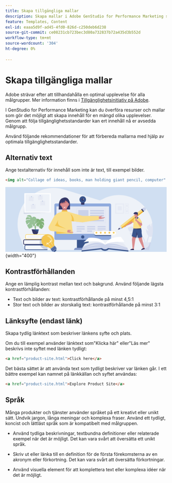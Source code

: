 ```yaml
---
title: Skapa tillgängliga mallar
description: Skapa mallar i Adobe GenStudio for Performance Marketing som kan nå ut till fler av er målgrupp och ge en optimal upplevelse.
feature: Templates, Content
exl-id: eaaa5d9f-ad45-4fd0-826d-c250deb6d238
source-git-commit: ce08231cb723bec3d80a732837b72a435d3b552d
workflow-type: tm+mt
source-wordcount: '304'
ht-degree: 0%

---
```


# Skapa tillgängliga mallar

Adobe strävar efter att tillhandahålla en optimal upplevelse för alla målgrupper. Mer information finns i [Tillgänglighetsinitiativ på Adobe](https://www.adobe.com/trust/accessibility/initiatives.html).

I GenStudio for Performance Marketing kan du överföra resurser och mallar som gör det möjligt att skapa innehåll för en mängd olika upplevelser. Genom att följa tillgänglighetsstandarder kan ert innehåll nå er avsedda målgrupp.

Använd följande rekommendationer för att förbereda mallarna med hjälp av optimala tillgänglighetsstandarder.

## Alternativ text

Ange textalternativ för innehåll som inte är text, till exempel bilder.

```html
<img alt="Collage of ideas, books, man holding giant pencil, computer" src="card-create-assets.png">
```

![Idékollage, böcker, man som håller en enorm penna, dator](../../assets/card-create-assets.png){width="400"}

## Kontrastförhållanden

Ange en lämplig kontrast mellan text och bakgrund. Använd följande lägsta kontrastförhållanden:

- Text och bilder av text: kontrastförhållande på minst 4,5:1
- Stor text och bilder av storskalig text: kontrastförhållande på minst 3:1

## Länksyfte (endast länk)

Skapa tydlig länktext som beskriver länkens syfte och plats.

Om du till exempel använder länktext som&quot;Klicka här&quot; eller&quot;Läs mer&quot; beskrivs inte syftet med länken tydligt:

```html
<a href="product-site.html">Click here</a>
```

Det bästa sättet är att använda text som tydligt beskriver var länken går. I ett bättre exempel kan namnet på länkkällan och syftet användas:

```html
<a href="product-site.html">Explore Product Site</a>
```

## Språk

Många produkter och tjänster använder språket på ett kreativt eller unikt sätt. Undvik jargon, långa meningar och komplexa fraser. Använd ett tydligt, koncist och lättläst språk som är kompatibelt med målgruppen.

- Använd tydliga beskrivningar, textbundna definitioner eller relaterade exempel när det är möjligt. Det kan vara svårt att översätta ett unikt språk.

- Skriv ut eller länka till en definition för de första förekomsterna av en akronym eller förkortning. Det kan vara svårt att översätta förkortningar.

- Använd visuella element för att komplettera text eller komplexa idéer när det är möjligt.
